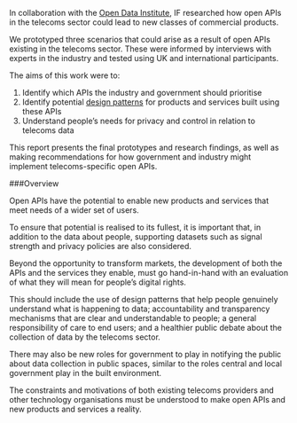 
In collaboration with the [Open Data Institute](https://theodi.org), IF researched how open APIs in the telecoms sector could lead to new classes of commercial products.

We prototyped three scenarios that could arise as a result of open APIs existing in the telecoms sector. These were informed by interviews with experts in the industry and tested using UK and international participants.

The aims of this work were to:

1. Identify which APIs the industry and government should prioritise
2. Identify potential [design patterns](https://catalogue.projectsbyif.com) for products and services built using these APIs
3. Understand people&rsquo;s needs for privacy and control in relation to telecoms data

This report presents the final prototypes and research findings, as well as making recommendations for how government and industry might implement telecoms-specific open APIs.

###Overview

Open APIs have the potential to enable new products and services that meet needs of a wider set of users.

To ensure that potential is realised to its fullest, it is important that, in addition to the data about people, supporting datasets such as signal strength and privacy policies are also considered.

Beyond the opportunity to transform markets, the development of both the APIs and the services they enable, must go hand-in-hand with an evaluation of what they will mean for people&rsquo;s digital rights. 

This should include the use of design patterns that help people genuinely understand what is happening to data; accountability and transparency mechanisms that are clear and understandable to people; a general responsibility of care to end users; and a healthier public debate about the collection of data by the telecoms sector.

There may also be new roles for government to play in notifying the public about data collection in public spaces, similar to the roles central and local government play in the built environment.

The constraints and motivations of both existing telecoms providers and other technology organisations must be understood to make open APIs and new products and services a reality.

